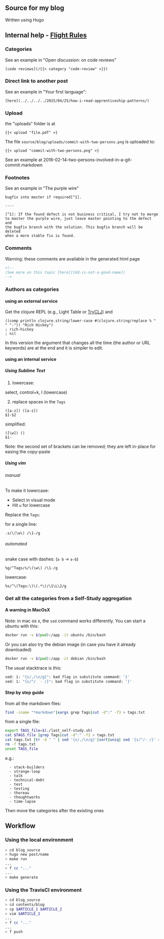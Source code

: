 ## Source for my blog

Written using Hugo

## Internal help - [Flight Rules](https://github.com/k88hudson/git-flight-rules#what-are-flight-rules)

### Categories

See an example in "Open discussion: on code reviews"

````
[code reviews](/{{< category "code-review" >}})
````

### Direct link to another post

See an example in "Your first language":

````
[here](../../../../2015/04/25/how-i-read-apprenticeship-patterns/) 
````

### Upload

the "uploads" folder is at 

```
{{< upload "file.pdf" >} 
```

The file ``source/blog/uploads/commit-with-two-persons.png`` is uploaded to:

```
{{< upload "commit-with-two-persons.png" >} 
```

See an example at 2016-02-14-two-persons-involved-in-a-git-commit.markdown

### Footnotes

See an example in "The purple wire"

````
bugfix into master if required[^1].

----

[^1]: If the found defect is not business critical, I try not to merge
to master the purple wire, just leave master pointing to the defect and
the bugfix branch with the solution. This bugfix branch will be deleted
when a more stable fix is found.
````


### Comments

Warning: these comments are available in the generated html page

````html
<!-- 
(See more on this topic [here][tdd-is-not-a-good-name])
-->
````

### Authors as categories

#### using an external service

Get the clojure REPL (e.g., Light Table or [TryCLJ](http://www.tryclj.com/)) and 

````
((comp println clojure.string/lower-case #(clojure.string/replace % " " "-")) "Rich Hickey")
; rich-hickey
; nil
````

In this version the argument that changes all the time (the author or URL keywords) are at the end and it is simpler to edit.

#### using an internal service

##### Using Sublime Text

1. lowercase:

  select, control+k, l (lowercase)

2. replace spaces in the `Tags`

```
([a-z]) ([a-z])
$1-$2
```

simplified:

```
([\w]) ()
$1-
```

Note: the second set of brackets can be removed; they are left in-place for easing the copy-paste

##### Using vim

###### manual

To make it lowercase:

  * Select in visual mode
  * Hit `u` for lowercase

Replace the `Tags`:

for a single line:

```
.s/\(\w\) /\1-/g
```

###### automated

snake case with dashes: (``a b`` -> ``a-b``)

```
%g/^Tags/s/\(\w\) /\1-/g
```

lowercase:

```
%s/^\(Tags:\)\(.*\)/\1\L\2/g
```

### Get all the categories from a Self-Study aggregation

#### A warning in MacOsX

Note: in mac os x, the ``sed`` command works differently. You can start a ubuntu with this:

```bash
docker run -v $(pwd):/app -it ubuntu /bin/bash
```

Or you can also try the debian image (in case you have it already downloaded)

```bash
docker run -v $(pwd):/app -it debian /bin/bash
```

The usual stacktrace is this:

```bash
sed: 1: "{s/,/\n/g}": bad flag in substitute command: '}'
sed: 1: "{s/^/  - /}": bad flag in substitute command: '}'
```

#### Step by step guide

from all the markdown files:

```bash
find -iname "*markdown"|xargs grep Tags|cut -d":" -f3 > tags.txt
```

from a single file:
```bash
export TAGS_file=$(./last_self-study.sh)
cat $TAGS_file |grep Tags|cut -d":" -f2 > tags.txt
cat tags.txt |tr -d " " | sed '{s/,/\n/g}'|sort|uniq| sed '{s/^/- /}' >> $TAGS_file
rm -f tags.txt
unset TAGS_file
```

e.g.:

```
  - stack-builders
  - strange-loop
  - talk
  - technical-debt
  - test
  - testing
  - thoreau
  - thoughtworks
  - time-lapse
```

Then move the categories after the existing ones

## Workflow

### Using the local environment

```bash
> cd blog_source
> hugo new post/name
> make run
...
> f cc "..."
...
> make generate
```

### Using the TravisCI environment

```bash
> cd blog_source
> cd contents/blog 
> cp $ARTICLE_1 $ARTICLE_2
> vim $ARTICLE_2
...
> f cc "..."
...
> f push
```


